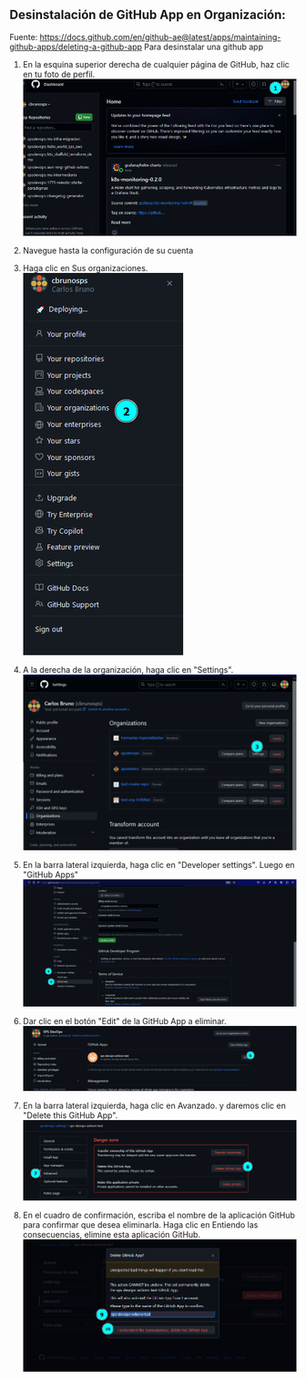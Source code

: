 ## Desinstalación de GitHub App en Organización:
Fuente: https://docs.github.com/en/github-ae@latest/apps/maintaining-github-apps/deleting-a-github-app
Para desinstalar una github app

1) En la esquina superior derecha de cualquier página de GitHub, haz clic en tu foto de perfil.
![](./assets/github_app/1-uninstall.png)

2) Navegue hasta la configuración de su cuenta

3) Haga clic en Sus organizaciones.
![](./assets/github_app/2-uninstall.png)

4) A la derecha de la organización, haga clic en "Settings".
![](./assets/github_app/3-uninstall.png)
            
4) En la barra lateral izquierda, haga clic en "Developer settings". Luego en "GitHub Apps"
![](./assets/github_app/4-uninstall.png)

5) Dar clic en el botón "Edit" de la GitHub App a eliminar.
![](./assets/github_app/6-uninstall.png)

6) En la barra lateral izquierda, haga clic en Avanzado. y daremos clic en "Delete this GitHub App".
![](./assets/github_app/8-uninstall.png)

7) En el cuadro de confirmación, escriba el nombre de la aplicación GitHub para confirmar que desea eliminarla. Haga clic en Entiendo las consecuencias, elimine esta aplicación GitHub.
![](./assets/github_app/10-uninstall.png)